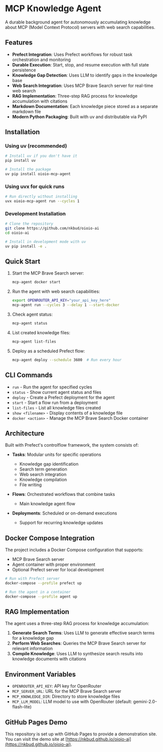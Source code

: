 # MCP Knowledge Agent

A durable background agent for autonomously accumulating knowledge about MCP (Model Context Protocol) servers with web search capabilities.

## Features

- **Prefect Integration**: Uses Prefect workflows for robust task orchestration and monitoring
- **Durable Execution**: Start, stop, and resume execution with full state persistence
- **Knowledge Gap Detection**: Uses LLM to identify gaps in the knowledge base
- **Web Search Integration**: Uses MCP Brave Search server for real-time web search
- **RAG Implementation**: Three-step RAG process for knowledge accumulation with citations
- **Markdown Documentation**: Each knowledge piece stored as a separate markdown file
- **Modern Python Packaging**: Built with uv and distributable via PyPI

## Installation

### Using uv (recommended)

```bash
# Install uv if you don't have it
pip install uv

# Install the package
uv pip install oioio-mcp-agent
```

### Using uvx for quick runs

```bash
# Run directly without installing
uvx oioio-mcp-agent run --cycles 1
```

### Development Installation

```bash
# Clone the repository
git clone https://github.com/nkbud/oioio-ai
cd oioio-ai

# Install in development mode with uv
uv pip install -e .
```

## Quick Start

1. Start the MCP Brave Search server:
   ```bash
   mcp-agent docker start
   ```

2. Run the agent with web search capabilities:
   ```bash
   export OPENROUTER_API_KEY="your_api_key_here"
   mcp-agent run --cycles 3 --delay 1 --start-docker
   ```

3. Check agent status:
   ```bash
   mcp-agent status
   ```

4. List created knowledge files:
   ```bash
   mcp-agent list-files
   ```

5. Deploy as a scheduled Prefect flow:
   ```bash
   mcp-agent deploy --schedule 3600  # Run every hour
   ```

## CLI Commands

- `run` - Run the agent for specified cycles
- `status` - Show current agent status and files
- `deploy` - Create a Prefect deployment for the agent
- `start` - Start a flow run from a deployment
- `list-files` - List all knowledge files created
- `show <filename>` - Display contents of a knowledge file
- `docker <action>` - Manage the MCP Brave Search Docker container

## Architecture

Built with Prefect's controlflow framework, the system consists of:

- **Tasks**: Modular units for specific operations
  - Knowledge gap identification
  - Search term generation
  - Web search integration
  - Knowledge compilation
  - File writing

- **Flows**: Orchestrated workflows that combine tasks
  - Main knowledge agent flow

- **Deployments**: Scheduled or on-demand executions
  - Support for recurring knowledge updates

## Docker Compose Integration

The project includes a Docker Compose configuration that supports:

- MCP Brave Search server
- Agent container with proper environment
- Optional Prefect server for local development

```bash
# Run with Prefect server
docker-compose --profile prefect up

# Run the agent in a container
docker-compose --profile agent up
```

## RAG Implementation

The agent uses a three-step RAG process for knowledge accumulation:

1. **Generate Search Terms**: Uses LLM to generate effective search terms for a knowledge gap
2. **Perform Web Searches**: Queries the MCP Brave Search server for relevant information
3. **Compile Knowledge**: Uses LLM to synthesize search results into knowledge documents with citations

## Environment Variables

- `OPENROUTER_API_KEY`: API key for OpenRouter
- `MCP_SERVER_URL`: URL for the MCP Brave Search server
- `MCP_KNOWLEDGE_DIR`: Directory to store knowledge files
- `MCP_LLM_MODEL`: LLM model to use with OpenRouter (default: gemini-2.0-flash-lite)

## GitHub Pages Demo

This repository is set up with GitHub Pages to provide a demonstration site. You can visit the demo site at [https://nkbud.github.io/oioio-ai](https://nkbud.github.io/oioio-ai).